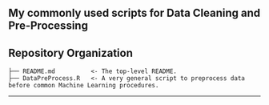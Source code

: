 My commonly used scripts for Data Cleaning and Pre-Processing
------------
Repository Organization
------------
    ├── README.md          <- The top-level README.
    ├── DataPreProcess.R   <- A very general script to preprocess data before common Machine Learning procedures.
------------
